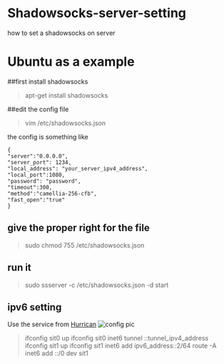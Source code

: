 # Shadowsocks-server-setting
how to set a shadowsocks on server

# Ubuntu as a example

##first install shadowsocks
> apt-get install shadowsocks

##edit the config file
> vim /etc/shadowsocks.json 

the config is something like 
```
{
"server":"0.0.0.0",
"server_port": 1234,
"local_address": "your_server_ipv4_address",
"local_port":1080,
"password": "password",
"timeout":300,
"method":"camellia-256-cfb",
"fast_open":"true"
}
```
## give the proper right for the file
>sudo chmod 755 /etc/shadowsocks.json

## run it
>sudo ssserver -c /etc/shadowsocks.json -d start


## ipv6 setting
Use the service from [Hurrican](https://tunnelbroker.net/)
![config pic](D:/Pictures/screenshot.png)

>ifconfig sit0 up
>ifconfig sit0 inet6 tunnel ::tunnel_ipv4_address
>ifconfig sit1 up
>ifconfig sit1 inet6 add ipv6_address::2/64
>route -A inet6 add ::/0 dev sit1
